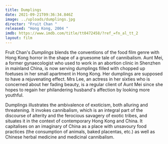 ```yaml
---
title: Dumplings
date: 2021-09-21T09:36:34.846Z
image: ../uploads/dumplings.jpg
director: "Fruit Chan "
released: "Hong Kong, 2004 "
imdb: https://www.imdb.com/title/tt0472458/?ref_=fn_al_tt_2
layout: film
---
```

Fruit Chan's *Dumplings* blends the conventions of the food film genre with Hong Kong horror in the shape of a gruesome tale of cannibalism. Aunt Mei, a former gynaecologist who used to work in an abortion clinic in Shenzhen in mainland China, is now serving dumplings filled with chopped up foetuses in her small apartment in Hong Kong. Her dumplings are supposed to have a rejuvenating effect. Mrs Lee, an actress in her sixties who is concerned about her fading beauty, is a regular client of Aunt Mei since she hopes to regain her philandering husband's affection by looking more youthful. 

Dumplings illustrates the ambivalence of exoticism, both alluring and threatening. It invokes cannibalism, which is an integral part of the discourse of alterity and the ferocious savagery of exotic tribes, and situates it in the context of contemporary Hong Kong and China. It capitalises on an imaginary of China as a place with unsavoury food practices (the consumption of animals, baked placentas, etc.) as well as Chinese herbal medicine and medicinal cannibalism.